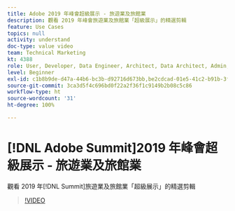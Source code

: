 ```yaml
---
title: Adobe 2019 年峰會超級展示 - 旅遊業及旅館業
description: 觀看 2019 年峰會旅遊業及旅館業「超級展示」的精選剪輯
feature: Use Cases
topics: null
activity: understand
doc-type: value video
team: Technical Marketing
kt: 4388
role: User, Developer, Data Engineer, Architect, Data Architect, Admin, Leader
level: Beginner
exl-id: c1b8b9de-d47a-44b6-bc3b-d92716d673bb,be2cdcad-01e5-41c2-b91b-3feec9d17d50
source-git-commit: 3ca3d5f4c696bd0f22a2f36f1c9149b2b08c5c86
workflow-type: ht
source-wordcount: '31'
ht-degree: 100%

---
```


# [!DNL Adobe Summit]2019 年峰會超級展示 - 旅遊業及旅館業

觀看 2019 年[!DNL Summit]旅遊業及旅館業「超級展示」的精選剪輯

>[!VIDEO](https://video.tv.adobe.com/v/31442/?quality=12)
